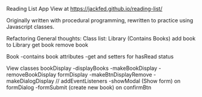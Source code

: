 Reading List App
View at https://jackfed.github.io/reading-list/

Originally written with procedural programming, rewritten to practice using Javascript classes.


Refactoring General thoughts:
Class list:
Library (Contains Books)
  add book to Library
  get book
  remove book
  
Book
  -contains book attributes
  -get and setters for hasRead status

View classes
bookDisplay
  -displayBooks
  -makeBookDisplay
  -removeBookDisplay
formDisplay
  -makeBtnDisplayRemove
  -makeDialogDisplay
//
addEventListeners
  -showModal (Show form) on formDialog
  -formSubmit (create new book) on confirmBtn
